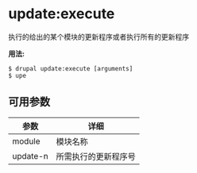# update:execute
执行的给出的某个模块的更新程序或者执行所有的更新程序

**用法:**
```
$ drupal update:execute [arguments]
$ upe  
```

## 可用参数
参数 | 详细
---------|-------------
module | 模块名称
update-n | 所需执行的更新程序号

